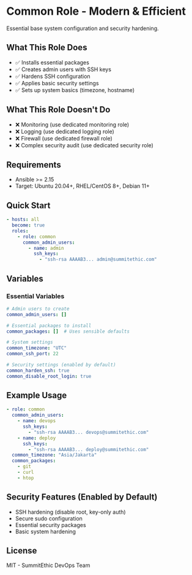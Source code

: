 # Common Role - Modern & Efficient

Essential base system configuration and security hardening.

## What This Role Does
- ✅ Installs essential packages
- ✅ Creates admin users with SSH keys
- ✅ Hardens SSH configuration
- ✅ Applies basic security settings
- ✅ Sets up system basics (timezone, hostname)

## What This Role Doesn't Do
- ❌ Monitoring (use dedicated monitoring role)
- ❌ Logging (use dedicated logging role)
- ❌ Firewall (use dedicated firewall role)
- ❌ Complex security audit (use dedicated security role)

## Requirements
- Ansible >= 2.15
- Target: Ubuntu 20.04+, RHEL/CentOS 8+, Debian 11+

## Quick Start
```yaml
- hosts: all
  become: true
  roles:
    - role: common
      common_admin_users:
        - name: admin
          ssh_keys:
            - "ssh-rsa AAAAB3... admin@summitethic.com"
```

## Variables

### Essential Variables
```yaml
# Admin users to create
common_admin_users: []

# Essential packages to install
common_packages: []  # Uses sensible defaults

# System settings
common_timezone: "UTC"
common_ssh_port: 22

# Security settings (enabled by default)
common_harden_ssh: true
common_disable_root_login: true
```

## Example Usage
```yaml
- role: common
  common_admin_users:
    - name: devops
      ssh_keys:
        - "ssh-rsa AAAAB3... devops@summitethic.com"
    - name: deploy
      ssh_keys:
        - "ssh-rsa AAAAB3... deploy@summitethic.com"
  common_timezone: "Asia/Jakarta"
  common_packages:
    - git
    - curl
    - htop
```

## Security Features (Enabled by Default)
- SSH hardening (disable root, key-only auth)
- Secure sudo configuration
- Essential security packages
- Basic system hardening

## License
MIT - SummitEthic DevOps Team
